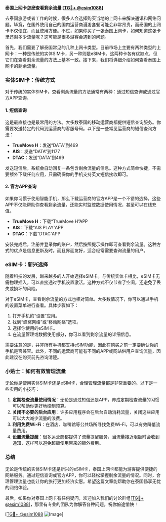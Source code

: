 **泰国上网卡怎麽查看剩余流量 [[TG💪+ @esim1088](https://t.me/s/esim1088)]**

去泰国旅游或者工作的时候，很多人会选择购买当地的上网卡来解决通讯和网络问题。毕竟，在国外使用自己的国内运营商漫游套餐可能会非常昂贵，而泰国的上网卡不仅便宜，而且使用方便。不过，如果你买了一张泰国上网卡，如何知道这张卡里还剩多少流量呢？这可能是很多游客会遇到的问题。

首先，我们需要了解泰国常见的几种上网卡类型。目前市场上主要有两种类型的上网卡：一种是传统的实体SIM卡，另一种则是eSIM卡。这两种卡各有优缺点，但它们在查看剩余流量的方法上基本一致。接下来，我们将详细介绍如何查看泰国上网卡的剩余流量。

### 实体SIM卡：传统方式

对于传统的实体SIM卡，查看剩余流量的方法通常有两种：通过短信查询或通过官方APP查询。

#### 1. 短信查询

这是最直接也是最常用的方法。大多数泰国的移动运营商都提供短信查询服务。你需要发送特定的代码到运营商的客服号码。以下是一些常见运营商的短信查询方法：

- **TrueMove H**：发送“DATA”到469
- **AIS**：发送“DATA”到1177
- **DTAC**：发送“DATA”到469

发送短信后，系统会自动回复一条包含剩余流量的信息。这种方式简单快捷，不需要额外下载任何应用，只需确保你的手机支持英文短信接收即可。

#### 2. 官方APP查询

如果你习惯于使用智能手机，那么下载运营商的官方APP是一个不错的选择。这些APP不仅能帮助你查看剩余流量，还能实时监控数据使用情况，甚至可以在线充值。

- **TrueMove H**：下载“TrueMove H”APP
- **AIS**：下载“AIS PLAY”APP
- **DTAC**：下载“DTAC”APP

安装完成后，注册并登录你的账户，然后按照提示操作即可查看剩余流量。这种方式的优点是信息更新及时，而且界面友好，适合经常需要查询流量的用户。

### eSIM卡：新兴选择

随着科技的发展，越来越多的人开始选择eSIM卡。与传统实体卡相比，eSIM卡无需物理插入，可以直接通过手机设置激活。这种方式不仅节省了空间，还避免了丢失或损坏的风险。

对于eSIM卡，查看剩余流量的方式也相对简单。大多数情况下，你可以通过手机的设置菜单进行查看。具体步骤如下：

1. 打开手机的“设置”应用。
2. 找到“蜂窝网络”或“移动网络”选项。
3. 选择你使用的eSIM卡。
4. 在流量管理或数据使用部分，你可以看到剩余流量的详细信息。

需要注意的是，并非所有手机都支持eSIM功能，因此在购买之前一定要确认你的手机是否兼容。此外，不同的运营商可能有不同的APP或网站供用户查询流量，因此建议在购买前先咨询清楚。

### 小贴士：如何有效管理流量

无论你是使用实体SIM卡还是eSIM卡，合理管理流量都是非常重要的。以下是一些实用的小技巧：

1. **定期检查流量使用情况**：无论是通过短信还是APP，养成定期检查流量的习惯可以帮助你更好地控制预算。
2. **关闭不必要的后台应用**：许多应用程序会在后台自动消耗流量，关闭这些应用可以大大减少流量的浪费。
3. **利用免费Wi-Fi**：在酒店、咖啡馆等公共场所寻找免费Wi-Fi，可以有效降低流量费用。
4. **设置流量提醒**：很多运营商都提供了流量提醒服务，当流量接近限额时会收到通知，这样可以避免超额使用带来的额外费用。

### 总结

无论是传统的实体SIM卡还是新兴的eSIM卡，泰国上网卡都能为游客提供便捷的网络服务。通过短信查询或官方APP，你可以轻松掌握剩余流量的情况。同时，合理管理流量也能让你的旅行更加经济实惠。希望这篇文章能帮助你在泰国畅享无忧的网络体验。

最后，如果你对泰国上网卡有任何疑问，欢迎加入我们的讨论群组[[TG💪+ @esim1088](https://t.me/s/esim1088)]，那里有专业的团队为你解答各种问题。祝你旅途愉快！

[[TG💪+ @esim1088](https://t.me/s/esim1088) ![Image](https://i.postimg.cc/4NQfJmqS/Snipaste-2025-05-13-00-14-12.png)]